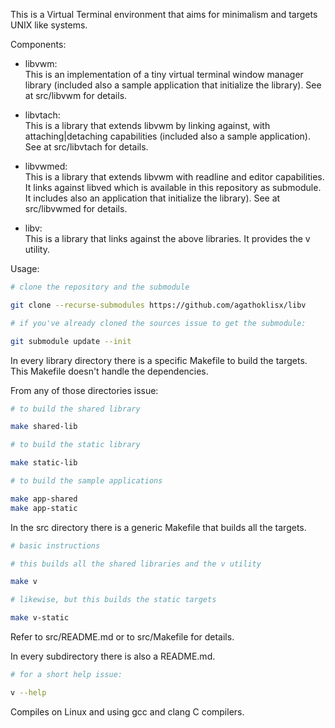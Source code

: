 This is a Virtual Terminal environment that aims for minimalism and targets UNIX like systems.
  
Components:
  
  - libvwm:  
    This is an implementation of a tiny virtual terminal window manager library (included also a sample
    application that initialize the library). See at src/libvwm for details.  
  
  - libvtach:  
    This is a library that extends libvwm by linking against, with attaching|detaching
    capabilities (included also a sample application). See at src/libvtach for details.  
  
  - libvwmed:  
    This is a library that extends libvwm with readline and editor capabilities.
    It links against libved which is available in this repository as submodule.
    It includes also an application that initialize the library). See at src/libvwmed for details.  
  
  - libv:  
    This is a library that links against the above libraries. It provides
    the v utility.  
  
Usage:
 
```sh
# clone the repository and the submodule

git clone --recurse-submodules https://github.com/agathoklisx/libv

# if you've already cloned the sources issue to get the submodule:

git submodule update --init
```

In every library directory there is a specific Makefile to build the targets.
This Makefile doesn't handle the dependencies.  
  
From any of those directories issue:
```sh
# to build the shared library

make shared-lib

# to build the static library

make static-lib

# to build the sample applications

make app-shared
make app-static
```

In the src directory there is a generic Makefile that builds all the targets.  
```sh
# basic instructions

# this builds all the shared libraries and the v utility

make v

# likewise, but this builds the static targets

make v-static
```
Refer to src/README.md or to src/Makefile for details.

In every subdirectory there is also a README.md.

```sh
# for a short help issue:

v --help
```

Compiles on Linux and using gcc and clang C compilers.
